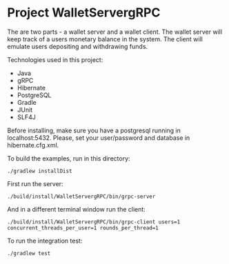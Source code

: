 # Project WalletServergRPC

The are two parts - a wallet server and a wallet client. The wallet server will keep track of a users monetary balance in the system. The client will emulate users depositing and withdrawing funds.

Technologies used in this project:
* Java
* gRPC
* Hibernate
* PostgreSQL
* Gradle
* JUnit
* SLF4J

Before installing, make sure you have a postgresql running in localhost:5432. Please, set your user/password and database in hibernate.cfg.xml.



To build the examples, run in this directory:

	./gradlew installDist

First run the server:

	./build/install/WalletServergRPC/bin/grpc-server

And in a different terminal window run the client:

	./build/install/WalletServergRPC/bin/grpc-client users=1 concurrent_threads_per_user=1 rounds_per_thread=1
	

To run the integration test:

	./gradlew test
